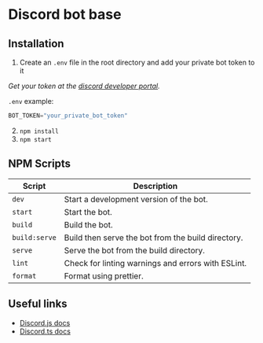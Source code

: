 # Discord bot base

## Installation

1. Create an `.env` file in the root directory and add your private bot token
to it

  *Get your token at the
  [discord developer portal](https://discord.com/developers/).*

  `.env` example:

  ```typescript
  BOT_TOKEN="your_private_bot_token"
  ```

2. `npm install`
3. `npm start`

## NPM Scripts

| Script        | Description                                        |
|---------------|----------------------------------------------------|
| `dev`         | Start a development version of the bot.            |
| `start`       | Start the bot.                                     |
| `build`       | Build the bot.                                     |
| `build:serve` | Build then serve the bot from the build directory. |
| `serve`       | Serve the bot from the build directory.            |
| `lint`        | Check for linting warnings and errors with ESLint. |
| `format`      | Format using prettier.                             |

## Useful links

- [Discord.js docs](https://discord.js.org/#/docs/main/stable/general/welcome)
- [Discord.ts docs](https://discord-ts.js.org/docs/installation)
